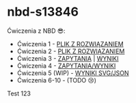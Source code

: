 # nbd-s13846
Ćwiczenia z NBD 😎:
- Ćwiczenia 1 - [PLIK Z ROZWIĄZANIEM](https://github.com/wepiotrek/nbd-s13846/blob/master/src/Cwiczenia1.scala)
- Ćwiczenia 2 - [PLIK Z ROZWIĄZANIEM](https://github.com/wepiotrek/nbd-s13846/blob/master/src/Cwiczenia2.scala)
- Ćwiczenia 3 - [ZAPYTANIA](https://github.com/wepiotrek/nbd-s13846/tree/master/nbd-cw3) | [WYNIKI](https://github.com/wepiotrek/nbd-s13846/tree/master/nbd-cw3/wyniki)
- Ćwiczenia 4 - [ZAPYTANIA/WYNIKI](https://github.com/wepiotrek/nbd-s13846/tree/master/nbd-cw4)
- Ćwiczenia 5 (WIP) - [WYNIKI SVG/JSON](https://github.com/wepiotrek/nbd-s13846/tree/master/nbd-cw5)
- Ćwiczenia 6-10 - (TODO 😢)

Test 123